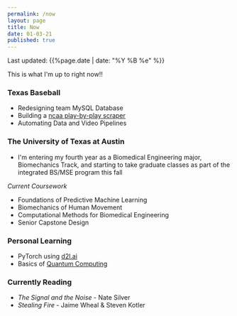 ```yaml
---
permalink: /now
layout: page
title: Now
date: 01-03-21
published: true
---
```

Last updated: {{%page.date | date: "%Y %B %e" %}}

This is what I'm up to right now!!

### Texas Baseball
- Redesigning team MySQL Database
- Building a [ncaa play-by-play scraper](https://github.com/milesok/pbpy/)
- Automating Data and Video Pipelines

### The University of Texas at Austin
- I'm entering my fourth year as a Biomedical Engineering major, Biomechanics Track, and starting to take graduate classes as part of the integrated BS/MSE program this fall

*Current Coursework*
- Foundations of Predictive Machine Learning
- Biomechanics of Human Movement
- Computational Methods for Biomedical Engineering
- Senior Capstone Design

### Personal Learning
- PyTorch using [d2l.ai](http://d2l.ai/)
- Basics of [Quantum Computing](https://quantum.country/qcvc)

### Currently Reading
- *The Signal and the Noise* - Nate Silver
- *Stealing Fire* - Jaime Wheal & Steven Kotler
